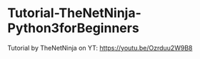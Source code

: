 # Tutorial-TheNetNinja-Python3forBeginners
Tutorial by TheNetNinja on YT: https://youtu.be/Ozrduu2W9B8

